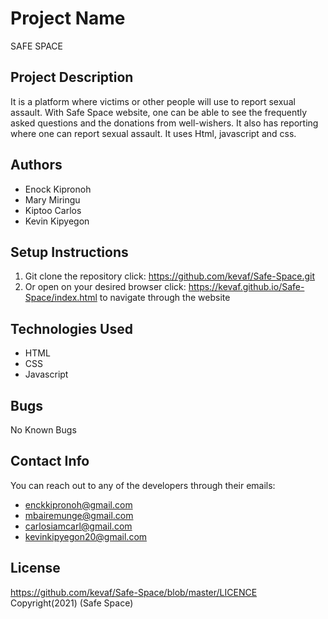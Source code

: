  # Project Name
SAFE SPACE 
## Project Description
It is a platform where victims or other people will use to report sexual assault. With Safe Space website, one can be able to see the frequently asked questions and the donations from well-wishers. It also has reporting  where one can report sexual assault. It uses   Html, javascript and css.
## Authors
- Enock Kipronoh
- Mary Miringu
- Kiptoo Carlos
- Kevin Kipyegon
## Setup Instructions
1. Git clone the repository
click: https://github.com/kevaf/Safe-Space.git
2. Or open on your desired browser
click: https://kevaf.github.io/Safe-Space/index.html to navigate through the website

## Technologies Used
- HTML
- CSS
- Javascript

## Bugs
No Known Bugs

## Contact Info
You can reach out to any of the developers through their emails:
- enckkipronoh@gmail.com
- mbairemunge@gmail.com
- carlosiamcarl@gmail.com
- kevinkipyegon20@gmail.com

## License
https://github.com/kevaf/Safe-Space/blob/master/LICENCE Copyright(2021) (Safe Space)
